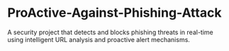 # ProActive-Against-Phishing-Attack
A security project that detects and blocks phishing threats in real-time using intelligent URL analysis and proactive alert mechanisms.
